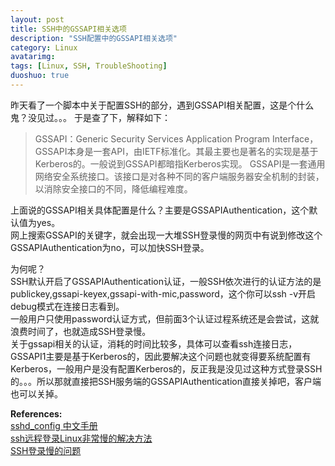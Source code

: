 ```yaml
---
layout: post
title: SSH中的GSSAPI相关选项
description: "SSH配置中的GSSAPI相关选项"
category: Linux
avatarimg:
tags: [Linux, SSH, TroubleShooting]
duoshuo: true
---
```

昨天看了一个脚本中关于配置SSH的部分，遇到GSSAPI相关配置，这是个什么鬼？没见过。。。
于是查了下，解释如下：
> GSSAPI：Generic Security Services Application Program Interface，GSSAPI本身是一套API，由IETF标准化。其最主要也是著名的实现是基于Kerberos的。一般说到GSSAPI都暗指Kerberos实现。
> GSSAPI是一套通用网络安全系统接口。该接口是对各种不同的客户端服务器安全机制的封装，以消除安全接口的不同，降低编程难度。

上面说的GSSAPI相关具体配置是什么？主要是GSSAPIAuthentication，这个默认值为yes。  
网上搜索GSSAPI的关键字，就会出现一大堆SSH登录慢的网页中有说到修改这个GSSAPIAuthentication为no，可以加快SSH登录。

为何呢？  
SSH默认开启了GSSAPIAuthentication认证，一般SSH依次进行的认证方法的是publickey,gssapi-keyex,gssapi-with-mic,password，这个你可以ssh -v开启debug模式在连接日志看到。  
一般用户只使用password认证方式，但前面3个认证过程系统还是会尝试，这就浪费时间了，也就造成SSH登录慢。  
关于gssapi相关的认证，消耗的时间比较多，具体可以查看ssh连接日志，GSSAPI1主要是基于Kerberos的，因此要解决这个问题也就变得要系统配置有Kerberos，一般用户是没有配置Kerberos的，反正我是没见过这种方式登录SSH的。。。所以那就直接把SSH服务端的GSSAPIAuthentication直接关掉吧，客户端也可以关掉。

**References:**  
[sshd_config 中文手册](http://www.jinbuguo.com/openssh/sshd_config.html)  
[ssh远程登录Linux非常慢的解决方法](http://blog.useasp.net/archive/2014/05/19/solved-the-problem-of-ssh-client-such-as-putty-remote-login-linux-very-slowly.aspx)  
[SSH登录慢的问题](http://m.oschina.net/blog/137432)
